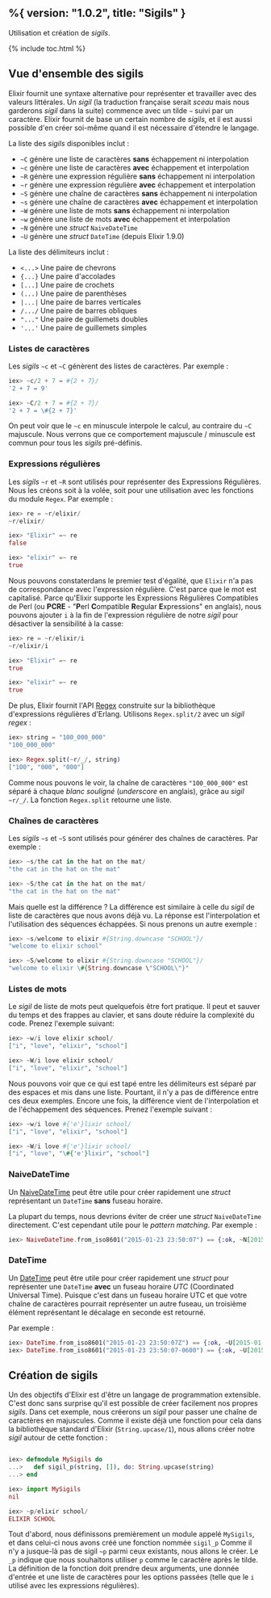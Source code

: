 %{
  version: "1.0.2",
  title: "Sigils"
}
---

Utilisation et création de _sigils_.

{% include toc.html %}

## Vue d'ensemble des sigils

Elixir fournit une syntaxe alternative pour représenter et travailler avec des valeurs littérales.
Un _sigil_ (la traduction française serait _sceau_ mais nous garderons _sigil_ dans la suite) commence avec un tilde `~` suivi par un caractère.
Elixir fournit de base un certain nombre de _sigils_, et il est aussi possible d'en créer soi-même quand il est nécessaire d'étendre le langage.

La liste des _sigils_ disponibles inclut :

  - `~C` génère une liste de caractères **sans** échappement ni interpolation
  - `~c` génère une liste de caractères **avec** échappement et interpolation
  - `~R` génère une expression régulière **sans** échappement ni interpolation
  - `~r` génère une expression régulière **avec** échappement et interpolation
  - `~S` génère une chaîne de caractères **sans** échappement ni interpolation
  - `~s` génère une chaîne de caractères **avec** échappement et interpolation
  - `~W` génère une liste de mots **sans** échappement ni interpolation
  - `~w` génère une liste de mots **avec** échappement et interpolation
  - `~N` génère une _struct_ `NaiveDateTime`
  - `~U` génère une _struct_ `DateTime` (depuis Elixir 1.9.0)

La liste des délimiteurs inclut :

  - `<...>` Une paire de chevrons
  - `{...}` Une paire d'accolades
  - `[...]` Une paire de crochets
  - `(...)` Une paire de parenthèses
  - `|...|` Une paire de barres verticales
  - `/.../` Une paire de barres obliques
  - `"..."` Une paire de guillemets doubles
  - `'...'` Une paire de guillemets simples

### Listes de caractères

Les _sigils_ `~c` et `~C` génèrent des listes de caractères.
Par exemple :

```elixir
iex> ~c/2 + 7 = #{2 + 7}/
'2 + 7 = 9'

iex> ~C/2 + 7 = #{2 + 7}/
'2 + 7 = \#{2 + 7}'
```

On peut voir que le `~c` en minuscule interpole le calcul, au contraire du `~C` majuscule.
Nous verrons que ce comportement majuscule / minuscule est commun pour tous les _sigils_ pré-définis.

### Expressions régulières

Les _sigils_ `~r` et `~R` sont utilisés pour représenter des Expressions Régulières.
Nous les créons soit à la volée, soit pour une utilisation avec les fonctions du module `Regex`.
Par exemple :

```elixir
iex> re = ~r/elixir/
~r/elixir/

iex> "Elixir" =~ re
false

iex> "elixir" =~ re
true
```

Nous pouvons constaterdans le premier test d'égalité, que `Elixir` n'a pas de correspondance avec l'expression régulière.
C'est parce que le mot est capitalisé.
Parce qu'Elixir supporte les Expressions Régulières Compatibles de Perl (ou **PCRE** - "**P**erl **C**ompatible **R**egular **E**xpressions" en anglais), nous pouvons ajouter `i` à la fin de l'expression régulière de notre _sigil_ pour désactiver la sensibilité à la casse:

```elixir
iex> re = ~r/elixir/i
~r/elixir/i

iex> "Elixir" =~ re
true

iex> "elixir" =~ re
true
```

De plus, Elixir fournit l'API [Regex](https://hexdocs.pm/elixir/Regex.html) construite sur la bibliothèque d'expressions régulières d'Erlang.
Utilisons `Regex.split/2` avec un _sigil regex_ :

```elixir
iex> string = "100_000_000"
"100_000_000"

iex> Regex.split(~r/_/, string)
["100", "000", "000"]
```

Comme nous pouvons le voir, la chaîne de caractères `"100_000_000"` est séparé à chaque _blanc souligné_ (_underscore_ en anglais), grâce au _sigil_ `~r/_/`.
La fonction `Regex.split` retourne une liste.

### Chaînes de caractères

Les _sigils_ `~s` et `~S` sont utilisés pour générer des chaînes de caractères.
Par exemple :

```elixir
iex> ~s/the cat in the hat on the mat/
"the cat in the hat on the mat"

iex> ~S/the cat in the hat on the mat/
"the cat in the hat on the mat"
```

Mais quelle est la différence ? La différence est similaire à celle du _sigil_ de liste de caractères que nous avons déjà vu.
La réponse est l'interpolation et l'utilisation des séquences échappées.
Si nous prenons un autre exemple :

```elixir
iex> ~s/welcome to elixir #{String.downcase "SCHOOL"}/
"welcome to elixir school"

iex> ~S/welcome to elixir #{String.downcase "SCHOOL"}/
"welcome to elixir \#{String.downcase \"SCHOOL\"}"
```

### Listes de mots

Le _sigil_ de liste de mots peut quelquefois être fort pratique.
Il peut et sauver du temps et des frappes au clavier, et sans doute réduire la complexité du code.
Prenez l'exemple suivant:

```elixir
iex> ~w/i love elixir school/
["i", "love", "elixir", "school"]

iex> ~W/i love elixir school/
["i", "love", "elixir", "school"]
```

Nous pouvons voir que ce qui est tapé entre les délimiteurs est séparé par des espaces et mis dans une liste.
Pourtant, il n'y a pas de différence entre ces deux exemples.
Encore une fois, la différence vient de l'interpolation et de l'échappement des séquences.
Prenez l'exemple suivant :

```elixir
iex> ~w/i love #{'e'}lixir school/
["i", "love", "elixir", "school"]

iex> ~W/i love #{'e'}lixir school/
["i", "love", "\#{'e'}lixir", "school"]
```

### NaiveDateTime

Un [NaiveDateTime](https://hexdocs.pm/elixir/NaiveDateTime.html) peut être utile pour créer rapidement une _struct_ représentant un `DateTime` **sans** fuseau horaire.

La plupart du temps, nous devrions éviter de créer une _struct_ `NaiveDateTime` directement.
C'est cependant utile pour le _pattern matching_.
Par exemple :

```elixir
iex> NaiveDateTime.from_iso8601("2015-01-23 23:50:07") == {:ok, ~N[2015-01-23 23:50:07]}
```

### DateTime

Un [DateTime](https://hexdocs.pm/elixir/DateTime.html) peut être utile pour créer rapidement une _struct_ pour représenter une `DateTime` **avec** un fuseau horaire _UTC_ (Coordinated Universal Time). Puisque c'est dans un fuseau horaire UTC et que votre chaîne de caractères pourrait représenter un autre fuseau, un troisième élément représentant le décalage en seconde est retourné.

Par exemple :

```elixir
iex> DateTime.from_iso8601("2015-01-23 23:50:07Z") == {:ok, ~U[2015-01-23 23:50:07Z], 0}
iex> DateTime.from_iso8601("2015-01-23 23:50:07-0600") == {:ok, ~U[2015-01-24 05:50:07Z], -21600}
```

## Création de sigils

Un des objectifs d'Elixir est d'être un langage de programmation extensible.
C'est donc sans surprise qu'il est possible de créer facilement nos propres _sigils_.
Dans cet exemple, nous créerons un _sigil_ pour passer une chaîne de caractères en majuscules.
Comme il existe déjà une fonction pour cela dans la bibliothèque standard d'Elixir (`String.upcase/1`), nous allons créer notre _sigil_ autour de cette fonction :

```elixir

iex> defmodule MySigils do
...>   def sigil_p(string, []), do: String.upcase(string)
...> end

iex> import MySigils
nil

iex> ~p/elixir school/
ELIXIR SCHOOL
```

Tout d'abord, nous définissons premièrement un module appelé `MySigils`, et dans celui-ci nous avons créé une fonction nommée `sigil_p`
Comme il n'y a jusque-là pas de sigil `~p` parmi ceux existants, nous allons le créer.
Le `_p` indique que nous souhaitons utiliser `p` comme le caractère après le tilde.
La définition de la fonction doit prendre deux arguments, une donnée d'entrée et une liste de caractères pour les options passées (telle que le `i` utilisé avec les expressions régulières).
